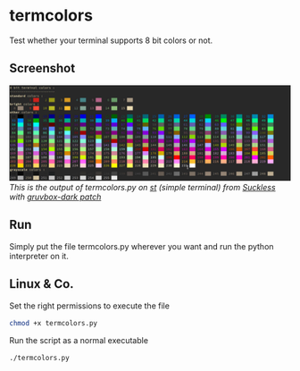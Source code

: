 # termcolors
Test whether your terminal supports 8 bit colors or not.

## Screenshot
![output of termcolors.py on st with gruvbox-dark patch](screenshot.jpeg)
_This is the output of termcolors.py on [st](http://st.suckless.org/) 
(simple terminal) from [Suckless](https://suckless.org) with [gruvbox-dark
patch](http://st.suckless.org/patches/gruvbox/)_

## Run
Simply put the file termcolors.py wherever you want and run the python
interpreter on it.

## Linux & Co.
Set the right permissions to execute the file
```bash
chmod +x termcolors.py
```
Run the script as a normal executable
```bash
./termcolors.py
```
